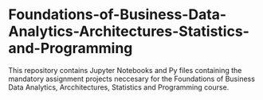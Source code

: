 # Foundations-of-Business-Data-Analytics-Architectures-Statistics-and-Programming

This repository contains Jupyter Notebooks and Py files containing the mandatory assignment projects neccesary for the Foundations of Business Data Analytics, Arcchitectures, Statistics and Programming course.
